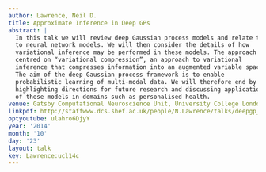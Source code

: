 ```yaml
---
author: Lawrence, Neil D.
title: Approximate Inference in Deep GPs
abstract: |
  In this talk we will review deep Gaussian process models and relate them
  to neural network models. We will then consider the details of how
  variational inference may be performed in these models. The approach is
  centred on “variational compression”, an approach to variational
  inference that compresses information into an augmented variable space.
  The aim of the deep Gaussian process framework is to enable
  probabilistic learning of multi-modal data. We will therefore end by
  highlighting directions for future research and discussing application
  of these models in domains such as personalised health.
venue: Gatsby Computational Neuroscience Unit, University College London, U.K.
linkpdf: http://staffwww.dcs.shef.ac.uk/people/N.Lawrence/talks/deepgp_ucl14b.pdf
optyoutube: ulahro6DjyY
year: '2014'
month: '10'
day: '23'
layout: talk
key: Lawrence:ucl14c
---
```

